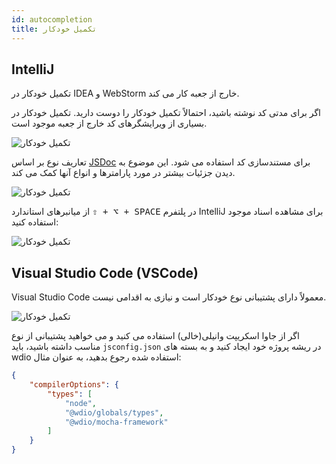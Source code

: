 ```yaml
---
id: autocompletion
title: تکمیل خودکار
---
```


## IntelliJ

تکمیل خودکار در IDEA و WebStorm خارج از جعبه کار می کند.

اگر برای مدتی کد نوشته باشید، احتمالاً تکمیل خودکار را دوست دارید. تکمیل خودکار در بسیاری از ویرایشگرهای کد خارج از جعبه موجود است.

![تکمیل خودکار](/img/autocompletion/0.png)

تعاریف نوع بر اساس [JSDoc](http://usejsdoc.org/) برای مستندسازی کد استفاده می شود. این موضوع به دیدن جزئیات بیشتر در مورد پارامترها و انواع آنها کمک می کند.

![تکمیل خودکار](/img/autocompletion/1.png)

از میانبرهای استاندارد <kbd>⇧ + ⌥ + SPACE</kbd> در پلتفرم IntelliJ برای مشاهده اسناد موجود استفاده کنید:

![تکمیل خودکار](/img/autocompletion/2.png)

## Visual Studio Code (VSCode)

Visual Studio Code معمولاً دارای پشتیبانی نوع خودکار است و نیازی به اقدامی نیست.

![تکمیل خودکار](/img/autocompletion/14.png)

اگر از جاوا اسکریپت وانیلی(خالی) استفاده می کنید و می خواهید پشتیبانی از نوع مناسب داشته باشید، باید `jsconfig.json` در ریشه پروژه خود ایجاد کنید و به بسته های wdio استفاده شده رجوع بدهید، به عنوان مثال:

```json title="jsconfig.json"
{
    "compilerOptions": {
        "types": [
            "node",
            "@wdio/globals/types",
            "@wdio/mocha-framework"
        ]
    }
}
```
